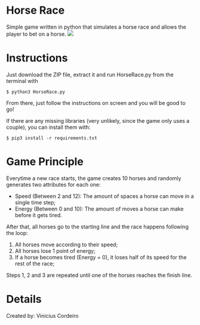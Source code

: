 # Horse Race
Simple game written in python that simulates a horse race and allows the player to bet on a horse.
<img src="https://media.giphy.com/media/4N5Us2tO1QN5zYvfRt/giphy.gif"/>
# Instructions
Just download the ZIP file, extract it and run HorseRace.py from the terminal with
```
$ python3 HorseRace.py
```
From there, just follow the instructions on screen and you will be good to go!

If there are any missing libraries (very unlikely, since the game only uses a couple), you can install them with:

```
$ pip3 install -r requirements.txt
```

# Game Principle
Everytime a new race starts, the game creates 10 horses and randomly generates two attributes for each one:

- Speed (Between 2 and 12): The amount of spaces a horse can move in a single time step;
- Energy (Between 0 and 10): The amount of moves a horse can make before it gets tired.

After that, all horses go to the starting line and the race happens following the loop:

1. All horses move according to their speed;
2. All horses lose 1 point of energy;
3. If a horse becomes tired (Energy = 0), it loses half of its speed for the rest of the race;

Steps 1, 2 and 3 are repeated until one of the horses reaches the finish line.

# Details
Created by: Vinicius Cordeiro
